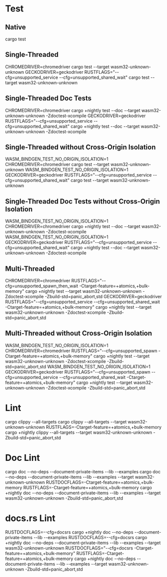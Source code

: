 # Test

## Native
cargo test

## Single-Threaded
CHROMEDRIVER=chromedriver cargo test --target wasm32-unknown-unknown
GECKODRIVER=geckodriver RUSTFLAGS="--cfg=unsupported_service --cfg=unsupported_shared_wait" cargo test --target wasm32-unknown-unknown

## Single-Threaded Doc Tests
CHROMEDRIVER=chromedriver cargo +nightly test --doc --target wasm32-unknown-unknown -Zdoctest-xcompile
GECKODRIVER=geckodriver RUSTFLAGS="--cfg=unsupported_service --cfg=unsupported_shared_wait" cargo +nightly test --doc --target wasm32-unknown-unknown -Zdoctest-xcompile

## Single-Threaded without Cross-Origin Isolation

WASM_BINDGEN_TEST_NO_ORIGIN_ISOLATION=1 CHROMEDRIVER=chromedriver cargo test --target wasm32-unknown-unknown
WASM_BINDGEN_TEST_NO_ORIGIN_ISOLATION=1 GECKODRIVER=geckodriver RUSTFLAGS="--cfg=unsupported_service --cfg=unsupported_shared_wait" cargo test --target wasm32-unknown-unknown

## Single-Threaded Doc Tests without Cross-Origin Isolation

WASM_BINDGEN_TEST_NO_ORIGIN_ISOLATION=1 CHROMEDRIVER=chromedriver cargo +nightly test --doc --target wasm32-unknown-unknown -Zdoctest-xcompile
WASM_BINDGEN_TEST_NO_ORIGIN_ISOLATION=1 GECKODRIVER=geckodriver RUSTFLAGS="--cfg=unsupported_service --cfg=unsupported_shared_wait" cargo +nightly test --doc --target wasm32-unknown-unknown -Zdoctest-xcompile

## Multi-Threaded

CHROMEDRIVER=chromedriver RUSTFLAGS="--cfg=unsupported_spawn_then_wait -Ctarget-feature=+atomics,+bulk-memory" cargo +nightly test --target wasm32-unknown-unknown -Zdoctest-xcompile -Zbuild-std=panic_abort,std
GECKODRIVER=geckodriver RUSTFLAGS="--cfg=unsupported_service --cfg=unsupported_shared_wait -Ctarget-feature=+atomics,+bulk-memory" cargo +nightly test --target wasm32-unknown-unknown -Zdoctest-xcompile -Zbuild-std=panic_abort,std

## Multi-Threaded without Cross-Origin Isolation

WASM_BINDGEN_TEST_NO_ORIGIN_ISOLATION=1 CHROMEDRIVER=chromedriver RUSTFLAGS="--cfg=unsupported_spawn -Ctarget-feature=+atomics,+bulk-memory" cargo +nightly test --target wasm32-unknown-unknown -Zdoctest-xcompile -Zbuild-std=panic_abort,std
WASM_BINDGEN_TEST_NO_ORIGIN_ISOLATION=1 GECKODRIVER=geckodriver RUSTFLAGS="--cfg=unsupported_spawn --cfg=unsupported_service --cfg=unsupported_shared_wait -Ctarget-feature=+atomics,+bulk-memory" cargo +nightly test --target wasm32-unknown-unknown -Zdoctest-xcompile -Zbuild-std=panic_abort,std

# Lint
cargo clippy --all-targets
cargo clippy --all-targets --target wasm32-unknown-unknown
RUSTFLAGS=-Ctarget-feature=+atomics,+bulk-memory cargo +nightly clippy --all-targets --target wasm32-unknown-unknown -Zbuild-std=panic_abort,std

# Doc Lint
cargo doc --no-deps --document-private-items --lib --examples
cargo doc --no-deps --document-private-items --lib --examples --target wasm32-unknown-unknown
RUSTDOCFLAGS=-Ctarget-feature=+atomics,+bulk-memory RUSTFLAGS=-Ctarget-feature=+atomics,+bulk-memory cargo +nightly doc --no-deps --document-private-items --lib --examples --target wasm32-unknown-unknown -Zbuild-std=panic_abort,std

# docs.rs Lint
RUSTDOCFLAGS=--cfg=docsrs cargo +nightly doc --no-deps --document-private-items --lib --examples
RUSTDOCFLAGS=--cfg=docsrs cargo +nightly doc --no-deps --document-private-items --lib --examples --target wasm32-unknown-unknown
RUSTDOCFLAGS="--cfg=docsrs -Ctarget-feature=+atomics,+bulk-memory" RUSTFLAGS=-Ctarget-feature=+atomics,+bulk-memory cargo +nightly doc --no-deps --document-private-items --lib --examples --target wasm32-unknown-unknown -Zbuild-std=panic_abort,std
